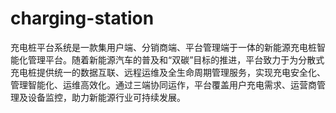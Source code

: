 # charging-station
充电桩平台系统是一款集用户端、分销商端、平台管理端于一体的新能源充电桩智能化管理平台。随着新能源汽车的普及和“双碳”目标的推进，平台致力于为分散式充电桩提供统一的数据互联、远程运维及全生命周期管理服务，实现充电安全化、管理智能化、运维高效化。通过三端协同运作，平台覆盖用户充电需求、运营商管理及设备监控，助力新能源行业可持续发展。
